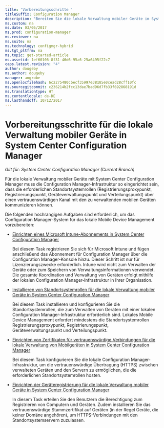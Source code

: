 ```yaml
---
title: 'Vorbereitungsschritte '
titleSuffix: Configuration Manager
description: "Bereiten Sie die lokale Verwaltung mobiler Geräte in System Center Configuration Manager vor."
ms.custom: na
ms.date: 03/05/2017
ms.prod: configuration-manager
ms.reviewer: na
ms.suite: na
ms.technology: configmgr-hybrid
ms.tgt_pltfrm: na
ms.topic: get-started-article
ms.assetid: 1ef60106-8f31-46d6-95a6-25a6495f22c7
caps.latest.revision: "4"
author: dougeby
ms.author: dougeby
manager: angrobe
ms.openlocfilehash: 6c2275480cbecf35997e38185e0cead28cff10fc
ms.sourcegitcommit: c236214b2fcc13dae7bad96d7fb33f692868191d
ms.translationtype: HT
ms.contentlocale: de-DE
ms.lasthandoff: 10/12/2017
---
```

# <a name="preparation-steps-for-on-premises-mobile-device-management-in-system-center-configuration-manager"></a>Vorbereitungsschritte für die lokale Verwaltung mobiler Geräte in System Center Configuration Manager

*Gilt für: System Center Configuration Manager (Current Branch)*

Für die lokale Verwaltung mobiler Geräte mit System Center Configuration Manager muss die Configuration Manager-Infrastruktur so eingerichtet sein, dass die erforderlichen Standortsystemrollen (Registrierungsproxypunkt, Registrierungspunkt, Geräteverwaltungspunkt und Verteilungspunkt) über einen vertrauenswürdigen Kanal mit den zu verwaltenden mobilen Geräten kommunizieren können.  

 Die folgenden hochrangigen Aufgaben sind erforderlich, um das Configuration Manager-System für das lokale Mobile Device Management vorzubereiten:  

-   [Einrichten eines Microsoft Intune-Abonnements in System Center Configuration Manager](../../mdm/get-started/set-up-intune-subscription-on-premises-mdm.md)  

     Bei diesem Task registrieren Sie sich für Microsoft Intune und fügen anschließend das Abonnement für Configuration Manager über die Configuration Manager-Konsole hinzu. Dieser Schritt ist nur für Lizenzierungszwecke erforderlich. Intune wird nicht zum Verwalten der Geräte oder zum Speichern von Verwaltungsinformationen verwendet. Die gesamte Koordination und Verwaltung von Geräten erfolgt mithilfe der lokalen Configuration Manager-Infrastruktur in Ihrer Organisation.  

-   [Installieren von Standortsystemrollen für die lokale Verwaltung mobiler Geräte in System Center Configuration Manager](../../mdm/get-started/install-site-system-roles-for-on-premises-mdm.md)  

     Bei diesem Task installieren und konfigurieren Sie die Standortsystemrollen, die zum Verwalten von Geräten mit einer lokalen Configuration Manager-Infrastruktur erforderlich sind. Lokales Mobile Device Management erfordert mindestens die Standortsystemrollen Registrierungsproxypunkt, Registrierungspunkt, Geräteverwaltungspunkt und Verteilungspunkt.  

-   [Einrichten von Zertifikaten für vertrauenswürdige Verbindungen für die lokale Verwaltung von Mobilgeräten in System Center Configuration Manager](../../mdm/get-started/set-up-certificates-on-premises-mdm.md)  

     Bei diesem Task konfigurieren Sie die lokale Configuration Manager-Infrastruktur, um die vertrauenswürdige Übertragung (HTTPS) zwischen verwalteten Geräten und den Servern zu ermöglichen, die die erforderlichen Standortsystemrollen hosten.  

-   [Einrichten der Geräteregistrierung für die lokale Verwaltung mobiler Geräte in System Center Configuration Manager](../../mdm/get-started/set-up-device-enrollment-on-premises-mdm.md)  

     In diesem Task erteilen Sie den Benutzern die Berechtigung zum Registrieren von Computern und Geräten. Zudem installieren Sie das vertrauenswürdige Stammzertifikat auf Geräten (in der Regel Geräte, die keiner Domäne angehören), um HTTPS-Verbindungen mit den Standortsystemservern zuzulassen.  
